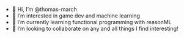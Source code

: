 - 👋 Hi, I’m @thomas-march
- 👀 I’m interested in game dev and machine learning
- 🌱 I’m currently learning functional programming with reasonML 
- 💞️ I’m looking to collaborate on any and all things I find interesting!

<!---
thomas-march/thomas-march is a ✨ special ✨ repository because its `README.md` (this file) appears on your GitHub profile.
You can click the Preview link to take a look at your changes.
--->
